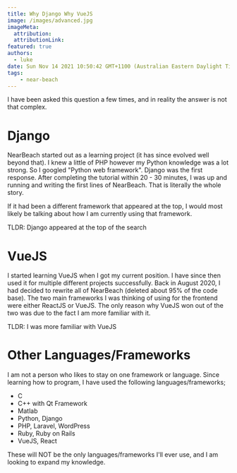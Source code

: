 ```yaml
---
title: Why Django Why VueJS
image: /images/advanced.jpg
imageMeta:
  attribution:
  attributionLink:
featured: true
authors:
  - luke
date: Sun Nov 14 2021 10:50:42 GMT+1100 (Australian Eastern Daylight Time)
tags:
    - near-beach
---
```


I have been asked this question a few times, and in reality the answer is not that complex.

# Django

NearBeach started out as a learning project (it has since evolved well beyond that). I knew a little of PHP however my
Python knowledge was a lot strong. So I googled "Python web framework". Django was the first response. After completing 
the tutorial within 20 - 30 minutes, I was up and running and writing the first lines of NearBeach. That is literally
the whole story.

If it had been a different framework that appeared at the top, I would most likely be talking about how I am currently
using that framework.

TLDR: Django appeared at the top of the search

# VueJS

I started learning VueJS when I got my current position. I have since then used it for multiple different projects 
successfully. Back in August 2020, I had decided to rewrite all of NearBeach (deleted about 95% of the code base). The
two main frameworks I was thinking of using for the frontend were either ReactJS or VueJS. The only reason why VueJS
won out of the two was due to the fact I am more familiar with it.

TLDR: I was more familiar with VueJS

# Other Languages/Frameworks

I am not a person who likes to stay on one framework or language. Since learning how to program, I have used the 
following languages/frameworks;

- C
- C++ with Qt Framework
- Matlab
- Python, Django
- PHP, Laravel, WordPress
- Ruby, Ruby on Rails
- VueJS, React

These will NOT be the only languages/frameworks I'll ever use, and I am looking to expand my knowledge.
